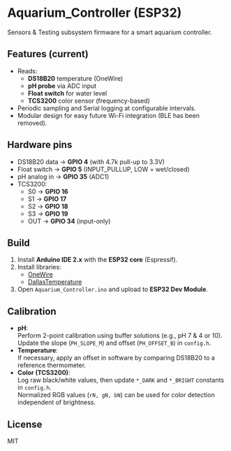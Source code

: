 # Aquarium_Controller (ESP32)

Sensors & Testing subsystem firmware for a smart aquarium controller.

## Features (current)
- Reads:
  - **DS18B20** temperature (OneWire)
  - **pH probe** via ADC input
  - **Float switch** for water level
  - **TCS3200** color sensor (frequency-based)
- Periodic sampling and Serial logging at configurable intervals.
- Modular design for easy future Wi-Fi integration (BLE has been removed).

## Hardware pins
- DS18B20 data → **GPIO 4** (with 4.7k pull-up to 3.3V)
- Float switch → **GPIO 5** (INPUT_PULLUP, LOW = wet/closed)
- pH analog in → **GPIO 35** (ADC1)
- TCS3200:
  - S0 → **GPIO 16**
  - S1 → **GPIO 17**
  - S2 → **GPIO 18**
  - S3 → **GPIO 19**
  - OUT → **GPIO 34** (input-only)

## Build
1. Install **Arduino IDE 2.x** with the **ESP32 core** (Espressif).
2. Install libraries:
   - [OneWire](https://www.arduino.cc/reference/en/libraries/onewire/)
   - [DallasTemperature](https://www.arduino.cc/reference/en/libraries/dallastemperature/)
3. Open `Aquarium_Controller.ino` and upload to **ESP32 Dev Module**.

## Calibration
- **pH**:  
  Perform 2-point calibration using buffer solutions (e.g., pH 7 & 4 or 10).  
  Update the slope (`PH_SLOPE_M`) and offset (`PH_OFFSET_B`) in `config.h`.
- **Temperature**:  
  If necessary, apply an offset in software by comparing DS18B20 to a reference thermometer.
- **Color (TCS3200)**:  
  Log raw black/white values, then update `*_DARK` and `*_BRIGHT` constants in `config.h`.  
  Normalized RGB values (`rN, gN, bN`) can be used for color detection independent of brightness.

## License
MIT
